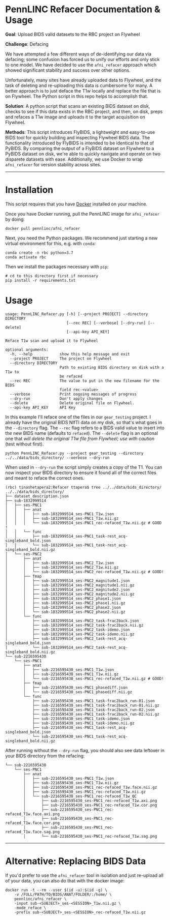 # PennLINC Refacer Documentation & Usage

**Goal**: Upload BIDS valid datasets to the RBC project on Flywheel

**Challenge**: Defacing

We have attempted a few different ways of de-identifying our data via defacing;
some confusion has forced us to unify our efforts and only stick to one model.
We have decided to use the `afni_refacer` approach which showed significant
stability and success over other options.

Unfortunately, many sites have already uploaded data to Flywheel, and the task
of deleting and re-uploading this data is cumbersome for many. A better approach
is to just deface the T1w locally and replace the file that is on Flywheel. The
Python script in this repo helps to accomplish that.

**Solution**: A python script that scans an existing BIDS dataset on disk,
checks to see if this data exists in the RBC project, and then, on disk, preps
and refaces a T1w image and uploads it to the target acquisition on Flywheel.

**Methods**: This script introduces FlyBIDS, a lightweight and easy-to-use BIDS
tool for quickly building and inspecting Flywheel BIDS data. The functionality
introduced by FlyBIDS is intended to be identical to that of PyBIDS. By comparing
the output of a FlyBIDS dataset on Flywheel to a PyBIDS dataset on disk, we're
able to quickly navigate and operate on two disparete datasets with ease.
Additionally, we use Docker to wrap `afni_refacer` for version stability across
sites.

---

# Installation

This script requires that you have [Docker](https://www.docker.com/get-started) installed on your machine.

Once you have Docker running, pull the PennLINC image for `afni_refacer` by doing:

```
docker pull pennlinc/afni_refacer
```

Next, you need the Python packages. We recommend just starting a new virtual
environment for this, e.g. with `conda`:

```
conda create -n rbc python=3.7
conda activate rbc
```

Then we install the packages necessary with `pip`:

```
# cd to this directory first if necessary
pip install -r requirements.txt
```

# Usage
```
usage: PennLINC_Refacer.py [-h] [--project PROJECT] --directory DIRECTORY
                           [--rec REC] [--verbose] [--dry-run] [--delete]
                           [--api-key API_KEY]

Reface T1w scan and upload it to Flywheel

optional arguments:
  -h, --help            show this help message and exit
  --project PROJECT     The project on Flywheel
  --directory DIRECTORY
                        Path to existing BIDS directory on disk with a T1w to
                        be refaced
  --rec REC             The value to put in the new filename for the BIDS
                        field rec-<value>
  --verbose             Print ongoing messages of progress
  --dry-run             Don't apply changes
  --delete              Delete original file on Flywheel.
  --api-key API_KEY     API Key
```

In this example I'll reface one of the files in our `gear_testing` project.
I already have the original BIDS NIfTI data on my disk, so that's what goes in the
`--directory` flag. The `--rec` flag refers to a BIDS valid value to insert into
the new BIDS name (defaults to `refaced`). The `--delete` flag is an optional one that *will delete the
original T1w file from Flywheel; use with caution* (test without first).

```
python PennLINC_Refacer.py --project gear_testing --directory ../../data/bids_directory/ --verbose --dry-run
```

When used in `--dry-run` the script simply creates a copy of the T1. You can now
inspect your BIDS directory to ensure it found all of the correct files and meant
to reface the correct ones.

```
(rbc) tinashetapera2:Refacer ttapera$ tree ../../data/bids_directory/
../../data/bids_directory/
├── dataset_description.json
├── sub-1832999514
│   ├── ses-PNC1
│   │   ├── anat
│   │   │   ├── sub-1832999514_ses-PNC1_T1w.json
│   │   │   ├── sub-1832999514_ses-PNC1_T1w.nii.gz
│   │   │   └── sub-1832999514_ses-PNC1_rec-refaced_T1w.nii.gz # GOOD !
│   │   └── func
│   │       ├── sub-1832999514_ses-PNC1_task-rest_acq-singleband_bold.json
│   │       └── sub-1832999514_ses-PNC1_task-rest_acq-singleband_bold.nii.gz
│   └── ses-PNC2
│       ├── anat
│       │   ├── sub-1832999514_ses-PNC2_T1w.json
│       │   ├── sub-1832999514_ses-PNC2_T1w.nii.gz
│       │   └── sub-1832999514_ses-PNC2_rec-refaced_T1w.nii.gz # GOOD!
│       ├── fmap
│       │   ├── sub-1832999514_ses-PNC2_magnitude1.json
│       │   ├── sub-1832999514_ses-PNC2_magnitude1.nii.gz
│       │   ├── sub-1832999514_ses-PNC2_magnitude2.json
│       │   ├── sub-1832999514_ses-PNC2_magnitude2.nii.gz
│       │   ├── sub-1832999514_ses-PNC2_phase1.json
│       │   ├── sub-1832999514_ses-PNC2_phase1.nii.gz
│       │   ├── sub-1832999514_ses-PNC2_phase2.json
│       │   └── sub-1832999514_ses-PNC2_phase2.nii.gz
│       └── func
│           ├── sub-1832999514_ses-PNC2_task-frac2back.json
│           ├── sub-1832999514_ses-PNC2_task-frac2back.nii.gz
│           ├── sub-1832999514_ses-PNC2_task-idemo.json
│           ├── sub-1832999514_ses-PNC2_task-idemo.nii.gz
│           ├── sub-1832999514_ses-PNC2_task-rest_acq-singleband_bold.json
│           └── sub-1832999514_ses-PNC2_task-rest_acq-singleband_bold.nii.gz
└── sub-2216595430
    └── ses-PNC1
        ├── anat
        │   ├── sub-2216595430_ses-PNC1_T1w.json
        │   ├── sub-2216595430_ses-PNC1_T1w.nii.gz
        │   └── sub-2216595430_ses-PNC1_rec-refaced_T1w.nii.gz # GOOD!
        ├── fmap
        │   ├── sub-2216595430_ses-PNC1_phasediff.json
        │   └── sub-2216595430_ses-PNC1_phasediff.nii.gz
        └── func
            ├── sub-2216595430_ses-PNC1_task-frac2back_run-01.json
            ├── sub-2216595430_ses-PNC1_task-frac2back_run-01.nii.gz
            ├── sub-2216595430_ses-PNC1_task-frac2back_run-02.json
            ├── sub-2216595430_ses-PNC1_task-frac2back_run-02.nii.gz
            ├── sub-2216595430_ses-PNC1_task-idemo.json
            ├── sub-2216595430_ses-PNC1_task-idemo.nii.gz
            ├── sub-2216595430_ses-PNC1_task-rest_acq-singleband_bold.json
            └── sub-2216595430_ses-PNC1_task-rest_acq-singleband_bold.nii.gz
```

After running without the `--dry-run` flag, you should also see data leftover in
your BIDS directory from the refacing:
```
└── sub-2216595430
    └── ses-PNC1
        ├── anat
        │   ├── sub-2216595430_ses-PNC1_T1w.json
        │   ├── sub-2216595430_ses-PNC1_T1w.nii.gz
        │   ├── sub-2216595430_ses-PNC1_rec-refaced_T1w.face.nii.gz
        │   ├── sub-2216595430_ses-PNC1_rec-refaced_T1w.nii.gz
        │   └── sub-2216595430_ses-PNC1_rec-refaced_T1w_QC
        │       ├── sub-2216595430_ses-PNC1_rec-refaced_T1w.axi.png
        │       ├── sub-2216595430_ses-PNC1_rec-refaced_T1w.cor.png
        │       ├── sub-2216595430_ses-PNC1_rec-refaced_T1w.face.axi.png
        │       ├── sub-2216595430_ses-PNC1_rec-refaced_T1w.face.cor.png
        │       ├── sub-2216595430_ses-PNC1_rec-refaced_T1w.face.sag.png
        │       └── sub-2216595430_ses-PNC1_rec-refaced_T1w.sag.png
```

---

# Alternative: Replacing BIDS Data

If you'd prefer to use the `afni_refacer` tool in isolation and just re-upload all of your data, you can also do that with the docker image:

```
docker run -t --rm --user $(id -u):$(id -g) \
    -v /FULL/PATH/TO/BIDS/ANAT/FOLDER/:/home/ \
    pennlinc/afni_refacer \
    -input sub-<SUBJECT>_ses-<SESSION>_T1w.nii.gz \
    -mode_reface \
    -prefix sub-<SUBJECT>_ses-<SESSION>_rec-refaced_T1w.nii.gz
```
